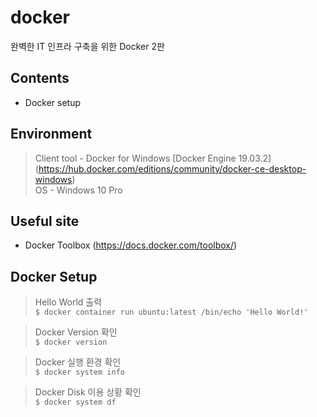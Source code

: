 # docker
완벽한 IT 인프라 구축을 위한 Docker 2판

## Contents
- Docker setup

## Environment
> Client tool - Docker for Windows [Docker Engine 19.03.2] (https://hub.docker.com/editions/community/docker-ce-desktop-windows)<br />
OS - Windows 10 Pro

## Useful site
- Docker Toolbox (https://docs.docker.com/toolbox/)

## Docker Setup
> Hello World 출력<br />
`$ docker container run ubuntu:latest /bin/echo 'Hello World!'`<br />

> Docker Version 확인<br />
`$ docker version`<br />

> Docker 실행 환경 확인<br />
`$ docker system info`<br />

> Docker Disk 이용 상황 확인<br />
`$ docker system df`<br />


